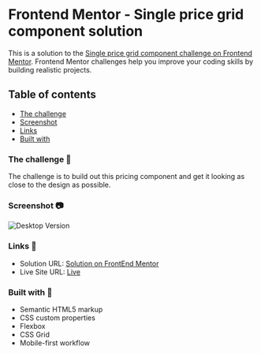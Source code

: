 # Frontend Mentor - Single price grid component solution

This is a solution to the [Single price grid component challenge on Frontend Mentor](https://www.frontendmentor.io/challenges/single-price-grid-component-5ce41129d0ff452fec5abbbc). Frontend Mentor challenges help you improve your coding skills by building realistic projects. 

## Table of contents 


  - [The challenge](#the-challenge)
  - [Screenshot](#screenshot)
  - [Links](#links)
  - [Built with](#built-with)






### The challenge 📌


The challenge is to build out this pricing component and get it looking as close to the design as possible.

### Screenshot 📷

![Desktop Version](https://user-images.githubusercontent.com/65254818/111931130-4f4ce180-8a99-11eb-82ff-a676cb7123ee.png)



### Links 📎

- Solution URL: [Solution on FrontEnd Mentor](https://www.frontendmentor.io/solutions/single-price-grid-html-css-knd5qXd0A)
- Live Site URL: [Live](https://simplepricegrid.netlify.app/)


### Built with 🚀

- Semantic HTML5 markup
- CSS custom properties
- Flexbox
- CSS Grid
- Mobile-first workflow




